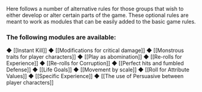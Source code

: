 Here follows a number of alternative rules for those groups that wish to either develop or alter certain parts of the game. These optional rules are meant to work as modules that can be easily added to the basic game rules.

### The following modules are available:
◆ [[Instant Kill]]
◆ [[Modifications for critical damage]]
◆ [[Monstrous traits for player characters]]
◆ [[Play as abomination]]
◆ [[Re-rolls for Experience]]
◆ [[Re-rolls for Corruption]]
◆ [[Perfect hits and fumbled Defense]]
◆ [[Life Goals]]
◆ [[Movement by scale]]
◆ [[Roll for Attribute Values]]
◆ [[Specific Experience]]
◆ [[The use of Persuasive between player characters]]